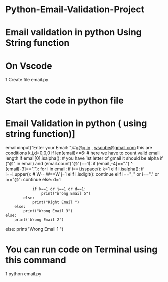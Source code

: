 # Python-Email-Validation-Project

# Email validation in python Using String function

# On Vscode 
  1 Create file email.py
  
# Start the code in python file 
# Email Validation in python ( using string function)]

email=input("Enter your Email: ")#g@g.in , wscube@gmail.com this are conditions 
k,j,d=0,0,0
if len(email)>=6:  #  here we have to count valid email length 
    if email[0].isalpha():      # you have 1st letter of gmail it should be alpha
        if ("@" in email) and (email.count("@")==1):
            if (email[-4]==".") ^ (email[-3]=="."):
                for i in email:
                    if i==i.isspace():
                        k=1
                    elif i.isalpha():
                        if i==i.upper(): # W--  W==W 
                            j=1
                    elif i.isdigit():
                        continue
                    elif i=="_" or i=="." or i=="@":
                        continue
                    else:
                        d=1

                if k==1 or j==1 or d==1:
                    print("Wrong Email 5")
            else:
                print("Right Email ")
        else:
            print("Wrong Email 3")
    else:
        print('Wrong Email 2')                        
else:
    print("Wrong Email 1 ")


# You can run code on Terminal using this command

  1 python email.py

